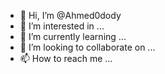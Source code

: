 - 👋 Hi, I’m @Ahmed0dody
- 👀 I’m interested in ...
- 🌱 I’m currently learning ...
- 💞️ I’m looking to collaborate on ...
- 📫 How to reach me ...

<!---
Ahmed0dody/Ahmed0dody is a ✨ special ✨ repository because its `README.md` (this file) appears on your GitHub profile.
You can click the Preview link to take a look at your changes.
--->
